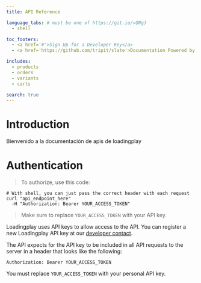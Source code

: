 ```yaml
---
title: API Reference

language_tabs: # must be one of https://git.io/vQNgJ
  - shell

toc_footers:
  - <a href='#'>Sign Up for a Developer Key</a>
  - <a href='https://github.com/tripit/slate'>Documentation Powered by Slate</a>

includes:
  - products
  - orders
  - variants
  - carts

search: true
---
```


# Introduction

 Bienvenido a la documentación de apis de loadingplay

# Authentication

> To authorize, use this code:

```shell
# With shell, you can just pass the correct header with each request
curl "api_endpoint_here"
  -H "Authorization: Bearer YOUR_ACCESS_TOKEN"
```

> Make sure to replace `YOUR_ACCESS_TOKEN` with your API key.

Loadingplay uses API keys to allow access to the API. You can register a new Loadingplay API key at our [developer contact](mailto:ricardo@loadingplay.com).

The API expects for the API key to be included in all API requests to the server in a header that looks like the following:

`Authorization: Bearer YOUR_ACCESS_TOKEN`

<aside class="notice">
You must replace <code>YOUR_ACCESS_TOKEN</code> with your personal API key.
</aside>
